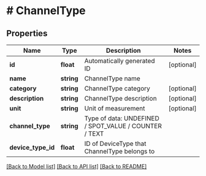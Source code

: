 # # ChannelType

## Properties

Name | Type | Description | Notes
------------ | ------------- | ------------- | -------------
**id** | **float** | Automatically generated ID | [optional] 
**name** | **string** | ChannelType name | 
**category** | **string** | ChannelType category | [optional] 
**description** | **string** | ChannelType description | [optional] 
**unit** | **string** | Unit of measurement | [optional] 
**channel_type** | **string** | Type of data: UNDEFINED / SPOT_VALUE / COUNTER / TEXT | 
**device_type_id** | **float** | ID of DeviceType that ChannelType belongs to | 

[[Back to Model list]](../../README.md#documentation-for-models) [[Back to API list]](../../README.md#documentation-for-api-endpoints) [[Back to README]](../../README.md)


